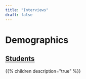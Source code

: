 ```yaml
---
title: "Interviews"
draft: false 
---
```


# Demographics

## [Students](/assignments/icp/interviews/student)


{{% children description="true" %}}
